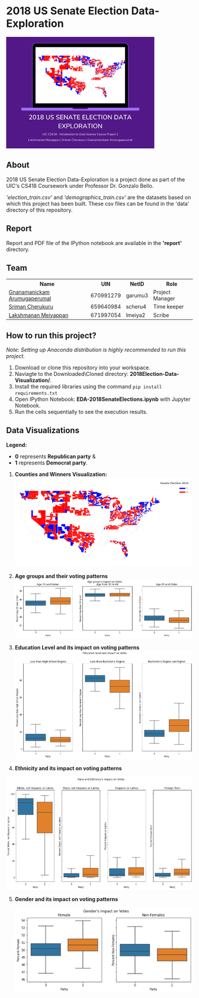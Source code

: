 # 2018 US Senate Election Data-Exploration

<img src="./images/banner.png" style="height:300px">

## About

2018 US Senate Election Data-Exploration is a project done as part of the UIC's CS418 Coursework under Professor Dr. Gonzalo Bello. 

_'election_train.csv'_ and _'demographics_train.csv'_ are the datasets based on which this project has been built. These csv files can be found in the 'data' directory of this repository.

## Report
Report and PDF file of the IPython notebook are available in the **'report'** directory.
## Team
<table>
    <tr>
        <th>Name</th>
        <th>UIN</th>
        <th>NetID</th>
        <th>Role</th>
    </tr>
    <tr>
        <td><a href="https://github.com/Gnanamanickam">Gnanamanickam Arumugaperumal</a></td>
        <td>670991279</td>
        <td>garumu3</td>
        <td>Project Manager</td>
    </tr>
    <tr>
        <td><a href="https://github.com/sriman98">Sriman Cherukuru</a></td>
        <td>659640984</td>
        <td>scheru4</td>
        <td>Time keeper</td>
    </tr>
    <tr>
        <td><a href="https://github.com/laxmena">Lakshmanan Meiyappan</a></td>
        <td>671997054</td>
        <td>lmeiya2</td>
        <td>Scribe</td>
    </tr>
</table>

## How to run this project?
_Note: Setting up Anaconda distribution is highly recommended to run this project._
1. Download or clone this repository into your workspace.
2. Naviagte to the Downloaded\Cloned directory: **2018Election-Data-Visualization/**.
2. Install the required libraries using the command 
    ```pip install requirements.txt```
3. Open IPython Notebook: **EDA-2018SenateElections.ipynb** with Jupyter Notebook.
4. Run the cells sequentially to see the execution results.

## Data Visualizations

**Legend:** 
- **0** represents **Republican party** & 
- **1** represents **Democrat party**.

1. **Counties and Winners Visualization:**
    <img src="./images/geoplot.png" style="max-width:100%">

2. **Age groups and their voting patterns**
    <img src="./images/age-distribution.png" style="max-width:100%">

3. **Education Level and its impact on voting patterns**
    <img src="./images/education-votes-distribution.png" style="max-width:100%">

4. **Ethnicity and its impact on voting patterns**

 <img src="./images/ethinicity-distribution.png" style="max-width:100%">

5. **Gender and its impact on voting patterns**

    <img src="./images/gender-votes-distribution.png" style="max-width:100%">

